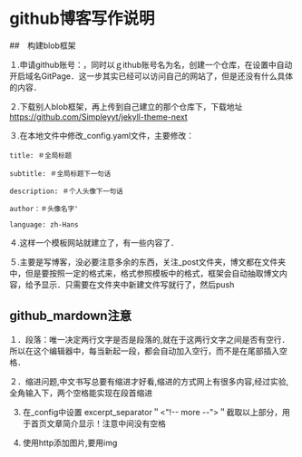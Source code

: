 # github博客写作说明

##　构建blob框架

１.申请github账号：，同时以ｇithub账号名为名，创建一个仓库，在设置中自动开启域名GitPage．这一步其实已经可以访问自己的网站了，但是还没有什么具体的内容．

２.下载别人blob框架，再上传到自己建立的那个仓库下，下载地址<https://github.com/Simpleyyt/jekyll-theme-next>

３.在本地文件中修改_config.yaml文件，主要修改：

`title: ＃全局标题` 　

`subtitle: ＃全局标题下一句话`

`description: ＃个人头像下一句话 `

`author：＃头像名字'`

`language: zh-Hans`

４.这样一个模板网站就建立了，有一些内容了．

５.主要是写博客，没必要注意多余的东西，关注_post文件夹，博文都在文件夹中，但是要按照一定的格式来，格式参照模板中的格式，框架会自动抽取博文内容，给予显示．只需要在文件夹中新建文件写就行了，然后push

## github_mardown注意

１．段落：唯一决定两行文字是否是段落的,就在于这两行文字之间是否有空行．所以在这个编辑器中，每当新起一段，都会自动加入空行，而不是在尾部插入空格．

２．缩进问题,中文书写总要有缩进才好看,缩进的方式网上有很多内容,经过实验,全角输入下，两个空格能实现在段首缩进

3. 在_config中设置 excerpt_separator＂<"!-- more --">＂截取以上部分，用于首页文章简介显示！注意中间没有空格

4. 使用http添加图片,要用img




　　
